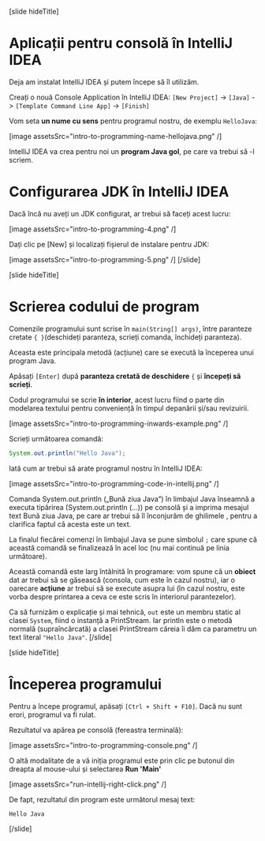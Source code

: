 [slide hideTitle]
# Aplicații pentru consolă în IntelliJ IDEA
Deja am instalat IntelliJ IDEA și putem începe să îl utilizăm.

Creați o nouă Console Application în IntelliJ IDEA: `[New Project]` -> `[Java]` -> `[Template Command Line App]` -> `[Finish]`

Vom seta **un nume cu sens** pentru programul nostru, de exemplu `HelloJava`:

[image assetsSrc="intro-to-programming-name-hellojava.png" /]

IntelliJ IDEA va crea pentru noi un **program Java gol**, pe care va trebui să -l scriem.

# Configurarea JDK în IntelliJ IDEA
Dacă încă nu aveți un JDK configurat, ar trebui să faceți acest lucru:

[image assetsSrc="intro-to-programming-4.png" /]

Dați clic pe [New] și localizați fișierul de instalare pentru JDK:

[image assetsSrc="intro-to-programming-5.png" /]
[/slide]

[slide hideTitle]
# Scrierea codului de program
Comenzile programului sunt scrise în `main(String[] args)`, între paranteze cretate `{ }`(deschideți paranteza, scrieți comanda, închideți paranteza).

Aceasta este principala metodă (acțiune) care se execută la începerea unui program Java. 

Apăsați `[Enter]` după **paranteza cretată de deschidere** `{` și **începeți să scrieți**.

Codul programului se scrie **în interior**, acest lucru fiind o parte din modelarea textului pentru conveniență în timpul depanării și/sau revizuirii.

[image assetsSrc="intro-to-programming-inwards-example.png" /]

Scrieți următoarea comandă:
```java
System.out.println("Hello Java");
```

Iată cum ar trebui să arate programul nostru în IntelliJ IDEA:

[image assetsSrc="intro-to-programming-code-in-intellij.png" /]

Comanda System.out.println („Bună ziua Java”) în limbajul Java înseamnă a executa tipărirea (System.out.println (...)) pe consolă și a imprima mesajul text Bună ziua Java, pe care ar trebui să îl înconjurăm de ghilimele , pentru a clarifica faptul că acesta este un text.

La finalul fiecărei comenzi în limbajul Java se pune simbolul `;` care spune că această comandă se finalizează în acel loc (nu mai continuă pe linia următoare).

Această comandă este larg întâlnită în programare: vom spune că un **obiect** dat ar trebui să se găsească (consola, cum este în cazul nostru), iar o oarecare **acțiune** ar trebui să se execute asupra lui (în cazul nostru, este vorba despre printarea a ceva ce este scris în interiorul parantezelor). 

Ca să furnizăm o explicație și mai tehnică, `out` este un membru static al clasei `System`, fiind o instanță a PrintStream. Iar println este o metodă normală (supraîncărcată) a clasei PrintStream căreia îi dăm ca parametru un text literal `"Hello Java"`.
[/slide]

[slide hideTitle]
# Începerea programului
Pentru a începe programul, apăsați `[Ctrl + Shift + F10]`. Dacă nu sunt erori, programul va fi rulat. 

Rezultatul va apărea pe consolă (fereastra terminală):

[image assetsSrc="intro-to-programming-console.png" /]

O altă modalitate de a vă iniția programul este prin clic pe butonul din dreapta al mouse-ului și selectarea **Run 'Main'**

[image assetsSrc="run-intellij-right-click.png" /]

De fapt, rezultatul din program este următorul mesaj text:
```
Hello Java
```
[/slide]